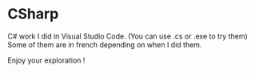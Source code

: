 # CSharp
C# work I did in Visual Studio Code. (You can use .cs or .exe to try them)
Some of them are in french depending on when I did them.

Enjoy your exploration !
